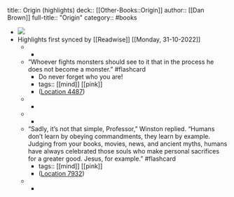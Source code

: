 title:: Origin (highlights)
deck:: [[Other-Books::Origin]]
author:: [[Dan Brown]]
full-title:: "Origin"
category:: #books

- ![](https://images-na.ssl-images-amazon.com/images/I/51oICD9UWKL._SL200_.jpg)
- Highlights first synced by [[Readwise]] [[Monday, 31-10-2022]]
	- -
	- “Whoever fights monsters should see to it that in the process he does not become a monster.” #flashcard
		- Do never forget who you are!
		- tags:: [[mind]] [[pink]]
		- ([Location 4487](https://readwise.io/to_kindle?action=open&asin=B01LXCD7FU&location=4487))
	- -
	- -
	- “Sadly, it’s not that simple, Professor,” Winston replied. “Humans don’t learn by obeying commandments, they learn by example. Judging from your books, movies, news, and ancient myths, humans have always celebrated those souls who make personal sacrifices for a greater good. Jesus, for example.” #flashcard
		- tags:: [[mind]] [[pink]]
		- ([Location 7932](https://readwise.io/to_kindle?action=open&asin=B01LXCD7FU&location=7932))
	- -